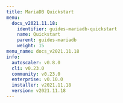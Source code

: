 ```yaml
---
title: MariaDB Quickstart
menu:
  docs_v2021.11.18:
    identifier: guides-mariadb-quickstart
    name: Quickstart
    parent: guides-mariadb
    weight: 15
menu_name: docs_v2021.11.18
info:
  autoscaler: v0.8.0
  cli: v0.23.0
  community: v0.23.0
  enterprise: v0.10.0
  installer: v2021.11.18
  version: v2021.11.18
---
```


